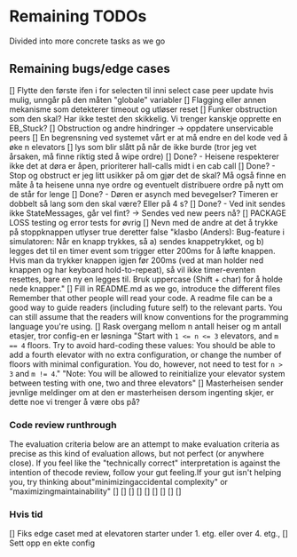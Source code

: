 
Remaining TODOs
===========
Divided into more concrete tasks as we go

Remaining bugs/edge cases
----------
[] Flytte den første ifen i for selecten til inni select case peer update hvis mulig, unngår på den måten "globale" variabler
[] Flagging eller annen mekanisme som detekterer timeout og utløser reset
[] Funker obstruction som den skal? Har ikke testet den skikkelig. Vi trenger kanskje opprette en EB_Stuck?
[] Obstruction og andre hindringer -> oppdatere unservicable peers
[] En begrensning ved systemet vårt er at må endre en del kode ved å øke n elevators
[] lys som blir slått på når de ikke burde (tror jeg vet årsaken, må finne riktig sted å wipe ordre) 
[] Done? - Heisene respekterer ikke det at døra er åpen, prioriterer hall-calls midt i en cab call 
[] Done? - Stop og obstruct er jeg litt usikker på om gjør det de skal? Må også finne en måte å ta heisene unna nye ordre og eventuelt distribuere ordre på nytt om de står for lenge
[] Done? - Døren er asynch med bevegelser? Timeren er dobbelt så lang som den skal være? Eller på 4 s?
[] Done? - Ved init sendes ikke StateMessages, går vel fint? -> Sendes ved new peers nå?
[] PACKAGE LOSS testing og error tests for øvrig
[] Nevn med de andre at det å trykke på stoppknappen utlyser true deretter false
      "klasbo (Anders): 
      Bug-feature i simulatoren: Når en knapp trykkes, så a) sendes knappetrykket, og b) legges det til en timer event som trigger etter 200ms for å løfte knappen. Hvis man da trykker knappen igjen før 200ms (ved at man holder ned knappen og har keyboard hold-to-repeat), så vil ikke timer-eventen resettes, bare en ny en legges til.
      Bruk uppercase (Shift + char) for å holde nede knapper."
[] Fill in README.md as we go, introduce the different files
      Remember that other people will read your code. A readme file can be a good way to guide readers (including future self) to the relevant parts. You can still assume that the readers will know conventions for the programming language you're using. 
[] Rask overgang mellom n antall heiser og m antall etasjer, tror config-en er løsninga
      "Start with `1 <= n <= 3` elevators, and `m == 4` floors. Try to avoid hard-coding these values: You should be able to add a fourth elevator with no extra configuration, or change the number of floors with minimal configuration. You do, however, not need to test for `n > 3` and `m != 4`."
      "Note: You will be allowed to reinitialize your elevator system between testing with one, two and three elevators"
[] Masterheisen sender jevnlige meldinger om at den er masterheisen dersom ingenting skjer, er dette noe vi trenger å være obs på?

### Code review runthrough
The evaluation criteria below are an attempt to make evaluation criteria as precise as this kind of evaluation allows, but not perfect (or anywhere close). If you feel like the "technically correct" interpretation is against the intention of thecode review, follow your gut feeling.If your gut isn't helping you, try thinking about"minimizingaccidental complexity" or "maximizingmaintainability"
[]
[]
[]
[]
[]
[]
[]
[]
[]


### Hvis tid
[] Fiks edge caset med at elevatoren starter under 1. etg. eller over 4. etg., 
[] Sett opp en ekte config